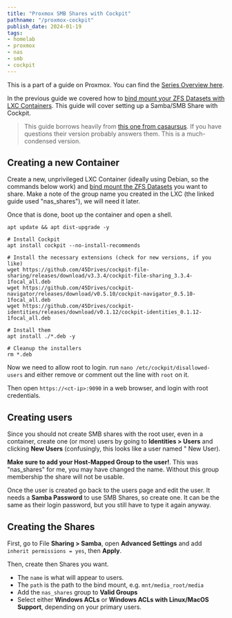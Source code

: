 ```yaml
---
title: "Proxmox SMB Shares with Cockpit"
pathname: "/proxmox-cockpit"
publish_date: 2024-01-19
tags:
- homelab
- proxmox
- nas
- smb
- cockpit
---
```


This is a part of a guide on Proxmox. You can find the [Series Overview here](/proxmox-series).

In the previous guide we covered how to [bind mount your ZFS Datasets with LXC Containers](/proxmox-zfs-mounts). This guide will cover setting up a Samba/SMB Share with Cockpit.

> This guide borrows heavily from [this one from casaursus](https://homelab.casaursus.net/a-light-weight-nas). If you have questions their version probably answers them. This is a much-condensed version.

## Creating a new Container

Create a new, unprivileged LXC Container (ideally using Debian, so the commands below work) and [bind mount the ZFS Datasets](/proxmox-zfs-mounts) you want to share. Make a note of the group name you created in the LXC (the linked guide used "nas_shares"), we will need it later.

Once that is done, boot up the container and open a shell.

```
apt update && apt dist-upgrade -y

# Install Cockpit
apt install cockpit --no-install-recommends

# Install the necessary extensions (check for new versions, if you like)
wget https://github.com/45Drives/cockpit-file-sharing/releases/download/v3.3.4/cockpit-file-sharing_3.3.4-1focal_all.deb
wget https://github.com/45Drives/cockpit-navigator/releases/download/v0.5.10/cockpit-navigator_0.5.10-1focal_all.deb
wget https://github.com/45Drives/cockpit-identities/releases/download/v0.1.12/cockpit-identities_0.1.12-1focal_all.deb

# Install them
apt install ./*.deb -y

# Cleanup the installers
rm *.deb
```

Now we need to allow root to login. run `nano /etc/cockpit/disallowed-users` and either remove or comment out the line with `root` on it.

Then open `https://<ct-ip>:9090` in a web browser, and login with root credentials.

## Creating users

Since you should not create SMB shares with the root user, even in a container, create one (or more) users by going to **Identities > Users** and clicking **New Users** (confusingly, this looks like a user named " New User).

**Make sure to add your Host-Mapped Group to the user!**. This was "nas_shares" for me, you may have changed the name. Without this group membership the share will not be usable.

Once the user is created go back to the users page and edit the user. It needs a **Samba Password** to use SMB Shares, so create one. It can be the same as their login password, but you still have to type it again anyway.

## Creating the Shares

First, go to File **Sharing > Samba**, open **Advanced Settings** and add `inherit permissions = yes`, then **Apply**.

Then, create then Shares you want.

* The `name` is what will appear to users.
* The `path` is the path to the bind mount, e.g. `mnt/media_root/media`
* Add the `nas_shares` group to **Valid Groups**
* Select either **Windows ACLs** or **Windows ACLs with Linux/MacOS Support**, depending on your primary users.

